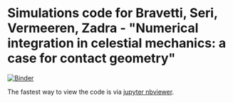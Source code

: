 # Simulations code for Bravetti, Seri, Vermeeren, Zadra - "Numerical integration in celestial mechanics: a case for contact geometry"

[![Binder](https://mybinder.org/badge_logo.svg)](https://mybinder.org/v2/gh/mseri/contact-integrators/master)

The fastest way to view the code is via [jupyter nbviewer](https://nbviewer.jupyter.org/github/mseri/contact-integrators/).

